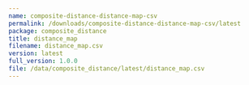 ```yaml
---
name: composite-distance-distance-map-csv
permalink: /downloads/composite-distance-distance-map-csv/latest
package: composite_distance
title: distance_map
filename: distance_map.csv
version: latest
full_version: 1.0.0
file: /data/composite_distance/latest/distance_map.csv
---
```

